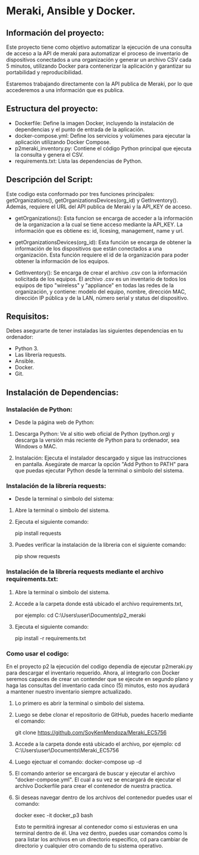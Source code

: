 # Meraki, Ansible y Docker.

## Información del proyecto:

Este proyecto tiene como objetivo automatizar la ejecución de una consulta de acceso a la API de meraki para automatizar el proceso de inventario de dispositivos conectados a una organización y generar un archivo CSV cada 5 minutos, utilizando Docker para contenerizar la aplicación y garantizar su portabilidad y reproducibilidad.

Estaremos trabajando directamente con la API publica de Meraki, por lo que accederemos a una información que es publica. 

## Estructura del proyecto:

- Dockerfile: Define la imagen Docker, incluyendo la instalación de dependencias y el punto de entrada de la aplicación.
- docker-compose.yml: Define los servicios y volúmenes para ejecutar la aplicación utilizando Docker Compose.
- p2meraki_inventory.py: Contiene el código Python principal que ejecuta la consulta y genera el CSV.
- requirements.txt: Lista las dependencias de Python.

## Descripción del Script:

Este codigo esta conformado por tres funciones principales: getOrganizations(), getOrganizationsDevices(org_id) y GetInventory(). Además, requiere el URL del API publica de Meraki y la API_KEY de acceso.

- getOrganizations(): Esta funcion se encarga de acceder a la información de la organizacion a la cual se tiene acceso mediante la API_KEY. La información que es obtiene es: id, licesing, management, name y url.

- getOrganizationsDevices(org_id): Esta función se encarga de obtener la información de los dispositivos que están conectados a una organización. Esta función requiere el id de la organización para poder obtener la información de los equipos.

- GetInventory(): Se encarga de crear el archivo .csv con la información solicitada de los equipos. El archivo .csv es un inventario de todos los equipos de tipo "wireless" y "appliance" en todas las redes de la organización, y contiene: modelo del equipo, nombre, dirección MAC, dirección IP pública y de la LAN, número serial y status del dispositivo.

## Requisitos:

Debes asegurarte de tener instaladas las siguientes dependencias en tu ordenador:

- Python 3.
- Las librería requests.
- Ansible.
- Docker.
- Git.

## Instalación de Dependencias:

### Instalación de Python:

- Desde la página web de Python:

1. Descarga Python: Ve al sitio web oficial de Python (python.org) y descarga la versión más reciente de Python para tu ordenador, sea Windows o MAC.

2. Instalación: Ejecuta el instalador descargado y sigue las instrucciones en pantalla. Asegúrate de marcar la opción "Add Python to PATH" para que puedas ejecutar Python desde la terminal o simbolo del sistema.

### Instalación de la librería requests:

- Desde la terminal o simbolo del sistema:
  
1. Abre la terminal o simbolo del sistema.
   
2. Ejecuta el siguiente comando:
   
   pip install requests

3. Puedes verificar la instalación de la libreria con el siguiente comando:

   pip show requests

### Instalación de la librería requests mediante el archivo requirements.txt:

1. Abre la terminal o simbolo del sistema.
   
2. Accede a la carpeta donde está ubicado el archivo requirements.txt,

   por ejemplo:  cd C:\Users\user\Documents\p2_meraki
   
4. Ejecuta el siguiente comando:
   
   pip install -r requirements.txt

### Como usar el codigo:

En el proyecto p2 la ejecución del codigo dependía de ejecutar p2meraki.py para descargar el inventario requerido. Ahora, al integrarlo con Docker seremos capaces de crear un contender que se ejecute en segundo plano y haga las consultas del inventario cada cinco (5) minutos, esto nos ayudará a mantener nuestro inventario siempre actualizado.

1. Lo primero es abrir la terminal o simbolo del sistema.
   
2. Luego se debe clonar el repositorio de GitHub, puedes hacerlo mediante el comando:

   git clone https://github.com/SoyKenMendoza/Meraki_EC5756
    
3. Accede a la carpeta donde está ubicado el archivo, por ejemplo:  cd C:\Users\user\Documents\Meraki_EC5756
   
4. Luego ejectuar el comando: docker-compose up -d
   
5. El comando anterior se encargará de buscar y ejecutar el archivo "docker-compose.yml". El cual a su vez se encargará de ejecutar el archivo Dockerfile para crear el contenedor de nuestra practica.
   
6. Si deseas navegar dentro de los archivos del contenedor puedes usar el comando:

   docker exec -it docker_p3 bash

   Esto te permitirá ingresar al contenedor como si estuvieras en una terminal dentro de él. Una vez dentro, puedes usar    comandos como ls para listar los archivos en un directorio específico, cd para cambiar de directorio y cualquier otro    comando de tu sistema operativo.
